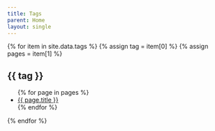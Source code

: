 ```yaml
---
title: Tags
parent: Home
layout: single
---
```


{% for item in site.data.tags %}
  {% assign tag = item[0] %}
  {% assign pages = item[1] %}
  <h2>{{ tag }}</h2>
  <ul>
    {% for page in pages %}
    <li><a href="{% link {{ page.path }} %}">{{ page.title }}</a></li>
    {% endfor %}
  </ul>
{% endfor %}

